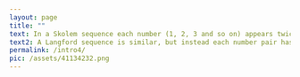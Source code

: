 ```yaml
---
layout: page
title: ""
text: In a Skolem sequence each number (1, 2, 3 and so on) appears twice and the distance between each pair of numbers is the equal to the value of that number. Numbers in this sequence can be thought of as being in a pair, or having a partner.
text2: A Langford sequence is similar, but instead each number pair has that many numbers inbetween. The 1s have one number between them, the 2s have two numbers between them and so on.
permalink: /intro4/
pic: /assets/41134232.png
---
```

